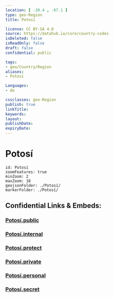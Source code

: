 ```yaml
---
location: [ -20.4 , -67.1 ] 
type: geo-Region
title: Potosí

license: CC BY-SA 4.0
source: https://datahub.io/core/country-codes
isDeleted: false
isReadOnly: false
draft: false
confidential: public

tags:
- geo/Country/Region
aliases:
- Potosí

Languages:
- de

cssclasses: geo-Region
publish: true
linkTitle: 
keywords: 
layout: 
publishDate: 
expiryDate: 
---
```


# Potosí

```leaflet
id: Potosí
zoomFeatures: true 
minZoom: 2 
maxZoom: 18
geojsonFolder: ./Potosí/
markerFolder: ./Potosí/
```


## Confidential Links & Embeds: 

### [Potosí.public](/_public/\Earth\Continent\America~South\Bolivia\departments~BoliviaPotosí.public.md) 

### [Potosí.internal](/_internal/\Earth\Continent\America~South\Bolivia\departments~BoliviaPotosí.internal.md) 

### [Potosí.protect](/_protect/\Earth\Continent\America~South\Bolivia\departments~BoliviaPotosí.protect.md) 

### [Potosí.private](/_private/\Earth\Continent\America~South\Bolivia\departments~BoliviaPotosí.private.md) 

### [Potosí.personal](/_personal/\Earth\Continent\America~South\Bolivia\departments~BoliviaPotosí.personal.md) 

### [Potosí.secret](/_secret/\Earth\Continent\America~South\Bolivia\departments~BoliviaPotosí.secret.md)

